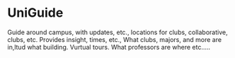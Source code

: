 # UniGuide
Guide around campus, with updates, etc., locations for clubs, collaborative, clubs, etc. Provides insight, times, etc., What clubs, majors, and more are in,ltud what building. Vurtual tours. What professors are where etc..... 
